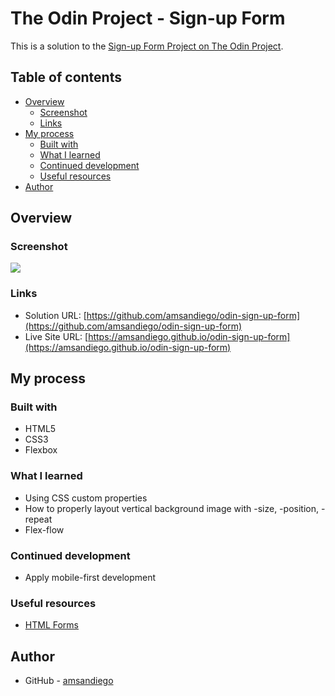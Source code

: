 # The Odin Project - Sign-up Form

This is a solution to the [Sign-up Form Project on The Odin Project](https://www.theodinproject.com/lessons/node-path-intermediate-html-and-css-sign-up-form).

## Table of contents

- [Overview](#overview)
  - [Screenshot](#screenshot)
  - [Links](#links)
- [My process](#my-process)
  - [Built with](#built-with)
  - [What I learned](#what-i-learned)
  - [Continued development](#continued-development)
  - [Useful resources](#useful-resources)
- [Author](#author)

## Overview

### Screenshot

![](./assets/screenshot.png)

### Links

- Solution URL: [https://github.com/amsandiego/odin-sign-up-form](https://github.com/amsandiego/odin-sign-up-form)
- Live Site URL: [https://amsandiego.github.io/odin-sign-up-form](https://amsandiego.github.io/odin-sign-up-form)

## My process

### Built with

- HTML5
- CSS3
- Flexbox

### What I learned

- Using CSS custom properties
- How to properly layout vertical background image with -size, -position, -repeat
- Flex-flow

### Continued development

- Apply mobile-first development

### Useful resources

- [HTML Forms](https://internetingishard.netlify.app/html-and-css/forms/index.html)

## Author

- GitHub - [amsandiego](https://github.com/amsandiego)
